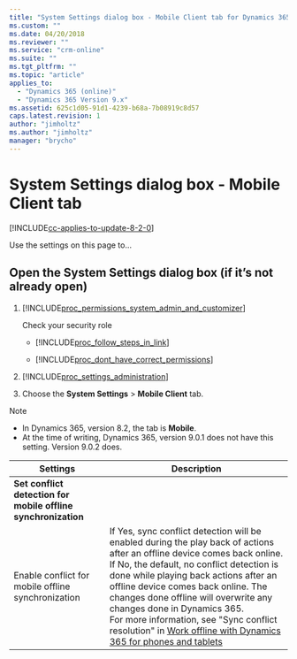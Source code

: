 ```yaml
---
title: "System Settings dialog box - Mobile Client tab for Dynamics 365 Customer Engagement | MicrosoftDocs"
ms.custom: ""
ms.date: 04/20/2018
ms.reviewer: ""
ms.service: "crm-online"
ms.suite: ""
ms.tgt_pltfrm: ""
ms.topic: "article"
applies_to: 
  - "Dynamics 365 (online)"
  - "Dynamics 365 Version 9.x"
ms.assetid: 625c1d05-91d1-4239-b68a-7b08919c8d57
caps.latest.revision: 1
author: "jimholtz"
ms.author: "jimholtz"
manager: "brycho"
---
```

# System Settings dialog box - Mobile Client tab

[!INCLUDE[cc-applies-to-update-8-2-0](../includes/cc_applies_to_update_8_2_0.md)]

Use the settings on this page to...

## Open the System Settings dialog box (if it’s not already open)  

1. [!INCLUDE[proc_permissions_system_admin_and_customizer](../includes/proc-permissions-system-admin-and-customizer.md)]  

    Check your security role  

   - [!INCLUDE[proc_follow_steps_in_link](../includes/proc-follow-steps-in-link.md)]  

   - [!INCLUDE[proc_dont_have_correct_permissions](../includes/proc-dont-have-correct-permissions.md)]  

2. [!INCLUDE[proc_settings_administration](../includes/proc-settings-administration.md)]  

3. Choose the **System Settings** > **Mobile Client** tab.  

> [!NOTE]
> - In Dynamics 365, version 8.2, the tab is **Mobile**. 
> - At the time of writing, Dynamics 365, version 9.0.1 does not have this setting. Version 9.0.2 does.

|                           Settings                            |                                                                                                                                                                                                                                         Description                                                                                                                                                                                                                                          |
|---------------------------------------------------------------|----------------------------------------------------------------------------------------------------------------------------------------------------------------------------------------------------------------------------------------------------------------------------------------------------------------------------------------------------------------------------------------------------------------------------------------------------------------------------------------------|
| **Set conflict detection for mobile offline synchronization** |                                                                                                                                                                                                                                                                                                                                                                                                                                                                                              |
|      Enable conflict for mobile offline synchronization       | If Yes, sync conflict detection will be enabled during the play back of actions after an offline device comes back online. If No, the default, no conflict detection is done while playing back actions after an offline device comes back online. The changes done offline will overwrite any changes done in Dynamics 365.<br/>For more information, see "Sync conflict resolution" in [Work offline with Dynamics 365 for phones and tablets](../mobile-app/v8/go-mobile/work-offline.md) |

